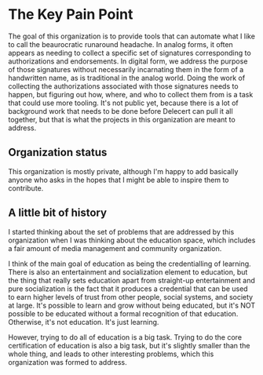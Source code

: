 # The Key Pain Point

The goal of this organization is to provide tools that can automate what I like to call the beaurocratic runaround headache.  In analog forms, it often appears as needing to collect a specific set of signatures corresponding to authorizations and endorsements. In digital form, we address the purpose of those signatures without necessarily incarnating them in the form of a handwritten name, as is traditional in the analog world. Doing the work of collecting the authorizations associated with those signatures needs to happen, but figuring out how, where, and who to collect them from is a task that could use more tooling. It's not public yet, because there is a lot of background work that needs to be done before Delecert can pull it all together, but that is what the projects in this organization are meant to address.

## Organization status

This organization is mostly private, although I'm happy to add basically anyone who asks in the hopes that I might be able to inspire them to contribute.

## A little bit of history

I started thinking about the set of problems that are addressed by this organization when I was thinking about the education space, which includes a fair amount of media management and community organization.

I think of the main goal of education as being the credentialling of learning. There is also an entertainment and socialization element to education, but the thing that really sets education apart from straight-up entertainment and pure socialization is the fact that it produces a credential that can be used to earn higher levels of trust from other people, social systems, and society at large. It's possible to learn and grow without being educated, but it's NOT possible to be educated without a formal recognition of that education. Otherwise, it's not education. It's just learning.

However, trying to do all of education is a big task. Trying to do the core certification of education is also a big task, but it's slightly smaller than the whole thing, and leads to other interesting problems, which this organization was formed to address.
